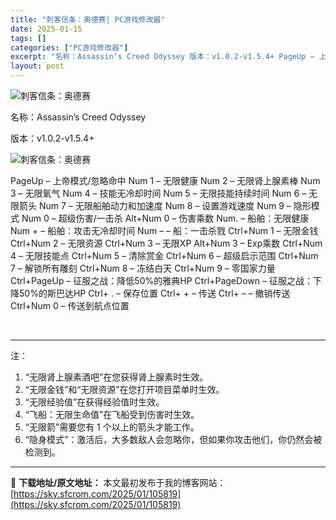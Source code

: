 ```yaml
---
title: "刺客信条：奥德赛| PC游戏修改器"
date: 2025-01-15
tags: []
categories: ["PC游戏修改器"]
excerpt: "名称：Assassin’s Creed Odyssey 版本：v1.0.2-v1.5.4+ PageUp – 上帝模式/忽略命中 Num 1 – 无限健康 Num 2 – 无限肾上腺素棒 Num 3 – 无限氧气 Num 4 – 技能无冷却时间 Num 5 – 无限技能持续时间 Num 6 – 无限&hellip;"
layout: post
---
```


<img title="47.webp" src="https://sky.sfcrom.com/wp-content/uploads/2025/01/f0b4e699dc266.webp" alt="刺客信条：奥德赛" />

名称：Assassin’s Creed Odyssey

版本：v1.0.2-v1.5.4+

<img title="48.webp" src="https://sky.sfcrom.com/wp-content/uploads/2025/01/91e2dc8f9dc87.webp" alt="刺客信条：奥德赛" />

PageUp – 上帝模式/忽略命中
Num 1 – 无限健康
Num 2 – 无限肾上腺素棒
Num 3 – 无限氧气
Num 4 – 技能无冷却时间
Num 5 – 无限技能持续时间
Num 6 – 无限箭头
Num 7 – 无限船舶动力和加速度
Num 8 – 设置游戏速度
Num 9 – 隐形模式
Num 0 – 超级伤害/一击杀
Alt+Num 0 – 伤害乘数
Num. – 船舶：无限健康
Num + – 船舶：攻击无冷却时间
Num – – 船：一击杀戮
Ctrl+Num 1 – 无限金钱
Ctrl+Num 2 – 无限资源
Ctrl+Num 3 – 无限XP
Alt+Num 3 – Exp乘数
Ctrl+Num 4 – 无限技能点
Ctrl+Num 5 – 清除赏金
Ctrl+Num 6 – 超级启示范围
Ctrl+Num 7 – 解锁所有雕刻
Ctrl+Num 8 – 冻结白天
Ctrl+Num 9 – 零国家力量
Ctrl+PageUp – 征服之战：降低50%的雅典HP
Ctrl+PageDown – 征服之战：下降50%的斯巴达HP
Ctrl+ . – 保存位置
Ctrl+ + – 传送
Ctrl+ – – 撤销传送
Ctrl+Num 0 – 传送到航点位置

&nbsp;

<hr />

注：
<ol>
 	<li>“无限肾上腺素酒吧”在您获得肾上腺素时生效。</li>
 	<li>“无限金钱”和“无限资源”在您打开项目菜单时生效。</li>
 	<li>“无限经验值”在获得经验值时生效。</li>
 	<li>“飞船：无限生命值”在飞船受到伤害时生效。</li>
 	<li>“无限箭”需要您有 1 个以上的箭头才能工作。</li>
 	<li>“隐身模式”：激活后，大多数敌人会忽略你，但如果你攻击他们，你仍然会被检测到。</li>
</ol>

---
📖 **下载地址/原文地址：** 本文最初发布于我的博客网站：[https://sky.sfcrom.com/2025/01/105819](https://sky.sfcrom.com/2025/01/105819)
